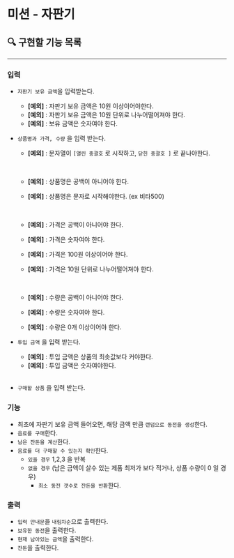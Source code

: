 # 미션 - 자판기

## 🔍 구현할 기능 목록

---

### 입력
  - `자판기 보유 금액`을 입력받는다.
    - **[예외]** : 자판기 보유 금액은 10원 이상이어야한다.
    - **[예외]** : 자판기 보유 금액은 10원 단위로 나누어떨어져야 한다.
    - **[예외]** : 보유 금액은 숫자여야 한다.
    

  - `상품명과 가격, 수량` 을 입력 받는다.
    - **[예외]** : 문자열이 `[열린 중괄호` 로  시작하고,  `닫힌 중괄호 ]` 로 끝나야한다.
      
      <br>

    - **[예외]** : 상품명은 공백이 아니어야 한다.
    - **[예외]** : 상품명은 문자로 시작해야한다. (ex 비타500)

      <br>

    - **[예외]** : 가격은 공백이 아니어야 한다.
    - **[예외]** : 가격은 숫자여야 한다.
    - **[예외]** : 가격은 100원 이상이어야 한다.
    - **[예외]** : 가격은 10원 단위로 나누어떨어져야 한다.
      
      <br>

    - **[예외]** : 수량은 공백이 아니어야 한다.
    - **[예외]** : 수량은 숫자여야 한다.
    - **[예외]** : 수량은 0개 이상이어야 한다.
    
    
  - `투입 금액` 을 입력 받는다.
    - **[예외]** : 투입 금액은 상품의 최솟값보다 커야한다.
    - **[예외]** : 투입 금액은 숫자여야한다. 
      
    <br>
    

  - `구매할 상품` 을 입력 받는다.

### 기능
  - 최초에 자판기 보유 금액 들어오면, 해당 금액 만큼 `랜덤으로 동전을 생성`한다.
  - `음료를 구매`한다. 
  - `남은 잔돈을 계산`한다.
  - `음료를 더 구매할 수 있는지 확인`한다.
    - `있을 경우` 1,2,3 을 반복
    - `없을 경우` (남은 금액이 살수 있는 제품 최저가 보다 적거나, 상품 수량이 0 일 경우)
      - `최소 동전 갯수로 잔돈을 반환`한다.
  
### 출력
  - `입력 안내문`을 `내림차순`으로 출력한다.
  - `보유한 동전`을 출력한다.
  - `현재 남아있는 금액`을 출력한다.
  - `잔돈`을 출력한다.


